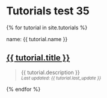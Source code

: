 ---
---
# Tutorials test 35

{% for tutorial in site.tutorials %}
  <p>name: {{ tutorial.name }}</p>
  <div><h2><a href="{{ tutorial.url }}">{{ tutorial.title }}</a></h2></div>
  <blockquote>
    <div>{{ tutorial.description }}</div>
    <div>
      <small>
        <i>Last updated: {{ tutorial.last_update }}</i>
      </small>
    </div>
  </blockquote>
{% endfor %}
